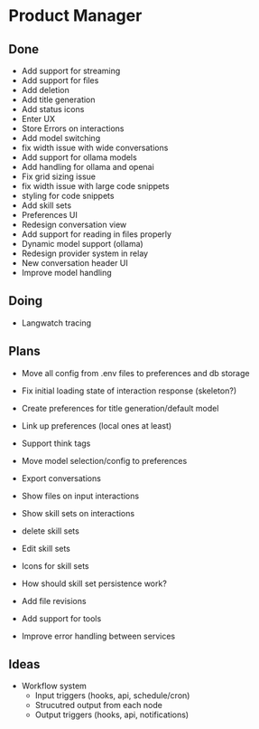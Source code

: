 # Product Manager

## Done

- Add support for streaming
- Add support for files
- Add deletion
- Add title generation
- Add status icons
- Enter UX
- Store Errors on interactions
- Add model switching
- fix width issue with wide conversations
- Add support for ollama models
- Add handling for ollama and openai
- Fix grid sizing issue
- fix width issue with large code snippets
- styling for code snippets
- Add skill sets
- Preferences UI
- Redesign conversation view
- Add support for reading in files properly
- Dynamic model support (ollama)
- Redesign provider system in relay
- New conversation header UI
- Improve model handling

## Doing

- Langwatch tracing

## Plans

- Move all config from .env files to preferences and db storage
- Fix initial loading state of interaction response (skeleton?)
- Create preferences for title generation/default model
- Link up preferences (local ones at least)

- Support think tags

- Move model selection/config to preferences

- Export conversations

- Show files on input interactions
- Show skill sets on interactions

- delete skill sets
- Edit skill sets

- Icons for skill sets
- How should skill set persistence work?

- Add file revisions
- Add support for tools

- Improve error handling between services

## Ideas

- Workflow system
	- Input triggers (hooks, api, schedule/cron)
	- Strucutred output from each node
	- Output triggers (hooks, api, notifications)
